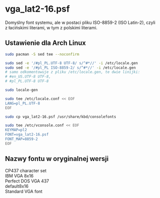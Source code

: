 # vga_lat2-16.psf

Domyślny font systemu, ale w postaci pliku ISO-8859-2 (ISO Latin-2), czyli z łacińskimi literami, w tym z polskimi literami. 

## Ustawienie dla Arch Linux

```bash
sudo pacman -S sed tee --noconfirm

sudo sed -e '/#pl_PL.UTF-8 UTF-8/ s/^#*//' -i /etc/locale.gen
sudo sed -e '/#pl_PL ISO-8859-2/ s/^#*//' -i /etc/locale.gen
# samo odkomentowuje z pliku /etc/locale.gen, te dwie linijki:
# #en_US.UTF-8 UTF-8, 
# #pl_PL.UTF-8 UTF-8

sudo locale-gen

sudo tee /etc/locale.conf << EOF
LANG=pl_PL.UTF-8
EOF

sudo cp vga_lat2-16.psf /usr/share/kbd/consolefonts

sudo tee /etc/vconsole.conf << EOF
KEYMAP=pl2
FONT=vga_lat2-16.psf
FONT_MAP=8859-2
EOF
```

## Nazwy fontu w oryginalnej wersji

CP437 character set  
IBM VGA 8x16  
Perfect DOS VGA 437  
default8x16  
Standard VGA font
